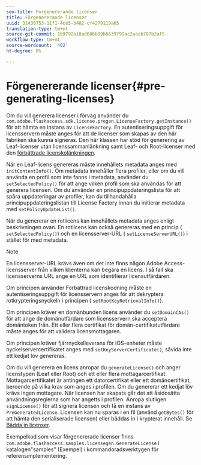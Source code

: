 ```yaml
---
seo-title: Förgenererande licenser
title: Förgenererande licenser
uuid: 31430753-11f1-4ce5-b402-cf4279119a05
translation-type: tm+mt
source-git-commit: 1b9792a10ad606b99b6639799ac2aacb707b2af5
workflow-type: tm+mt
source-wordcount: '402'
ht-degree: 0%

---
```



# Förgenererande licenser{#pre-generating-licenses}

Om du vill generera licenser i förväg använder du `com.adobe.flashaccess.sdk.license.pregen.LicenseFactory.getInstance()` för att hämta en instans av `LicenseFactory`. En autentiseringsuppgift för licensservern måste anges för att de licenser som skapas av den här fabriken ska kunna signeras. Den här klassen har stöd för generering av Leaf-licenser utan licenssammanlänkning samt Leaf- och Root-licenser med den [förbättrade licenskolänkningen](../../aaxs-protecting-content/content-introduction/content-usage-rules/content-other-policy-options/content-enhanced-license-chaining.md).

När en Leaf-licens genereras måste innehållets metadata anges med `initContentInfo()`. Om metadata innehåller flera profiler, eller om du vill använda en profil som inte fanns i metadata, använder du `setSelectedPolicy()` för att ange vilken profil som ska användas för att generera licensen. Om du använder en principuppdateringslista för att spåra uppdateringar av profiler, kan du tillhandahålla principuppdateringslistan till License Factory innan du initierar metadata med `setPolicyUpdateList()`.

När du genererar en rotlicens kan innehållets metadata anges enligt beskrivningen ovan. En rotlicens kan också genereras med en princip ( `setSelectedPolicy()`) och en licensserver-URL ( `setLicenseServerURL()`) i stället för med metadata.

>[!NOTE]
>
>En licensserver-URL krävs även om det inte finns någon Adobe Access-licensserver från vilken klienterna kan begära en licens. I så fall ska licensserverns URL ange en URL som identifierar licensutfärdaren.

Om principen använder Förbättrad licenskodning måste en autentiseringsuppgift för licensservern anges för att dekryptera rotkrypteringsnyckeln i principen ( `setRootKeyRetrievalInfo()`).

Om principen kräver en domänbunden licens använder du `setDomainCAs()` för att ange de domänutfärdare som licensservern ska acceptera domäntoken från. Ett eller flera certifikat för domän-certifikatutfärdare måste anges för att validera licensmottagaren.

Om principen kräver fjärrnyckelleverans för iOS-enheter måste nyckelservercertifikatet anges med `setKeyServerCertificate()`, såvida inte ett kedjat löv genereras.

Om du vill generera en licens anropar du `generateLicense()` och anger licenstypen (Leaf eller Root) och ett eller flera mottagarcertifikat. Mottagarcertifikatet är antingen ett datorcertifikat eller ett domäncertifikat, beroende på vilka krav som anges i profilen. Om du genererar ett kedjat löv krävs ingen mottagare. När licensen har skapats går det att åsidosätta användningsreglerna som har angetts i profilen. Anropa slutligen `signLicense()` för att signera licensen och få en instans av `PreGeneratedLicense`. Licensen kan nu sparas i en fil (använd `getBytes()` för att hämta den serialiserade licensen) eller bäddas in i krypterat innehåll. Se [Bädda in licenser](../../aaxs-protecting-content/content-pre-generating-and-embedded-licenses/content-embedding-licenses.md).

Exempelkod som visar förgenererade licenser finns `com.adobe.flashaccess.samples.licensegen.GenerateLicense` i katalogen&quot;samples&quot; (Exempel) i kommandoradsverktygen för referensimplementering.

